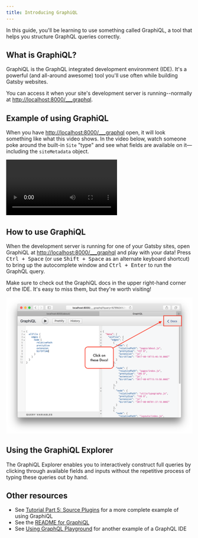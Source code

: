 ```yaml
---
title: Introducing GraphiQL
---
```


In this guide, you'll be learning to use something called GraphiQL, a tool that helps you structure GraphQL queries correctly.

## What is GraphiQL?

GraphiQL is the GraphQL integrated development environment (IDE). It's a powerful (and all-around awesome) tool
you'll use often while building Gatsby websites.

You can access it when your site's development server is running--normally at
<http://localhost:8000/___graphql>.

## Example of using GraphiQL

When you have <http://localhost:8000/___graphql> open, it will look something like what this video shows. In the video below, watch someone poke around the built-in `Site` "type" and see what fields are available
on it—including the `siteMetadata` object.

<video controls="controls" autoplay="true" loop="true">
  <source type="video/mp4" src="/graphiql-explore.mp4" />
  <p>Your browser does not support the video element.</p>
</video>

## How to use GraphiQL

When the development server is running for one of your Gatsby sites, open GraphiQL at <http://localhost:8000/___graphql> and play with your data! Press <kbd>Ctrl + Space</kbd> (or use <kbd>Shift + Space</kbd> as an alternate keyboard shortcut) to bring up the autocomplete window and <kbd>Ctrl + Enter</kbd> to run the GraphQL query.

Make sure to check out the GraphiQL docs in the upper right-hand corner of the IDE. It's easy to miss them, but they're worth visiting!

![A diagram pointing out where to find the GraphiQl docs](images/graphiql-docs.png)

## Using the GraphiQL Explorer

The GraphiQL Explorer enables you to interactively construct full queries by clicking through available fields and inputs without the repetitive process of typing these queries out by hand.

<EggheadEmbed
  lessonLink="https://egghead.io/lessons/gatsby-build-a-graphql-query-using-gatsby-s-graphiql-explorer"
  lessonTitle="Build a GraphQL Query using Gatsby’s GraphiQL Explorer"
/>

## Other resources

- See [Tutorial Part 5: Source Plugins](/tutorial/part-five/) for a more complete example of using GraphiQL
- See the [README for GraphiQL](https://github.com/graphql/graphiql)
- See [Using GraphQL Playground](/docs/using-graphql-playground/) for another example of a GraphQL IDE
